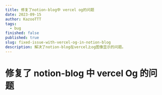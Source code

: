 ```yaml
---
title: 修复了notion-blog中 vercel og的问题
date: 2023-09-15
author: KazooTTT
tags:
  - bug
finished: false
published: true
slug: fixed-issue-with-vercel-og-in-notion-blog
description: 解决了notion-blog在vercel上og图像显示的问题。
---
```


# 修复了 notion-blog 中 vercel Og 的问题